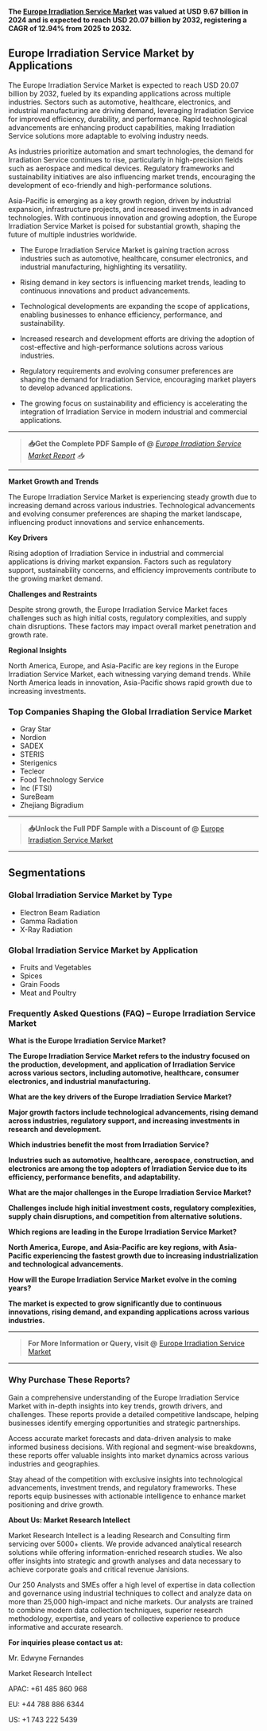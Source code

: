 <p><strong>The <a href="https://www.marketresearchintellect.com/download-sample/?rid=1057807&amp;utm_source=Pulse-April-Europe&amp;utm_medium=852">Europe Irradiation Service Market</a> was valued at USD 9.67 billion in 2024 and is expected to reach USD 20.07 billion by 2032, registering a CAGR of 12.94% from 2025 to 2032.</strong></p><h2>Europe Irradiation Service Market by Applications&nbsp;</h2><p><p>The Europe Irradiation Service Market is expected to reach USD 20.07 billion by 2032, fueled by its expanding applications across multiple industries. Sectors such as automotive, healthcare, electronics, and industrial manufacturing are driving demand, leveraging Irradiation Service for improved efficiency, durability, and performance. Rapid technological advancements are enhancing product capabilities, making Irradiation Service solutions more adaptable to evolving industry needs.</p><p>As industries prioritize automation and smart technologies, the demand for Irradiation Service continues to rise, particularly in high-precision fields such as aerospace and medical devices. Regulatory frameworks and sustainability initiatives are also influencing market trends, encouraging the development of eco-friendly and high-performance solutions.</p><p>Asia-Pacific is emerging as a key growth region, driven by industrial expansion, infrastructure projects, and increased investments in advanced technologies. With continuous innovation and growing adoption, the Europe Irradiation Service Market is poised for substantial growth, shaping the future of multiple industries worldwide.</p></p><ul><li><p>The Europe Irradiation Service Market is gaining traction across industries such as automotive, healthcare, consumer electronics, and industrial manufacturing, highlighting its versatility.</p></li><li><p>Rising demand in key sectors is influencing market trends, leading to continuous innovations and product advancements.</p></li><li><p>Technological developments are expanding the scope of applications, enabling businesses to enhance efficiency, performance, and sustainability.</p></li><li><p>Increased research and development efforts are driving the adoption of cost-effective and high-performance solutions across various industries.</p></li><li><p>Regulatory requirements and evolving consumer preferences are shaping the demand for Irradiation Service, encouraging market players to develop advanced applications.</p></li><li><p>The growing focus on sustainability and efficiency is accelerating the integration of Irradiation Service in modern industrial and commercial applications.</p></li></ul><hr /><blockquote><p><strong><span class="font-[700]">📥Get the Complete PDF Sample of @ </span></strong><em><span class="font-[700]"><a href="https://www.marketresearchintellect.com/download-sample/?rid=1057807&amp;utm_source=Pulse-April-Europe&amp;utm_medium=852" target="_blank" data-tracking-control-name="article-ssr-frontend-pulse_little-text-block" data-tracking-will-navigate="" data-test-link="">Europe Irradiation Service Market Report</a>&nbsp;📥</span></em></p></blockquote><hr /><p class="" data-start="77" data-end="360"><strong data-start="77" data-end="105">Market Growth and Trends</strong></p><p class="" data-start="77" data-end="360">The Europe Irradiation Service Market is experiencing steady growth due to increasing demand across various industries. Technological advancements and evolving consumer preferences are shaping the market landscape, influencing product innovations and service enhancements.</p><p class="" data-start="362" data-end="606"><strong data-start="362" data-end="377">Key Drivers</strong></p><p class="" data-start="362" data-end="606">Rising adoption of Irradiation Service in industrial and commercial applications is driving market expansion. Factors such as regulatory support, sustainability concerns, and efficiency improvements contribute to the growing market demand.</p><p class="" data-start="608" data-end="849"><strong data-start="608" data-end="637">Challenges and Restraints</strong></p><p class="" data-start="608" data-end="849">Despite strong growth, the Europe Irradiation Service Market faces challenges such as high initial costs, regulatory complexities, and supply chain disruptions. These factors may impact overall market penetration and growth rate.</p><p class="" data-start="851" data-end="1095"><strong data-start="851" data-end="872">Regional Insights</strong></p><p class="" data-start="851" data-end="1095">North America, Europe, and Asia-Pacific are key regions in the Europe Irradiation Service Market, each witnessing varying demand trends. While North America leads in innovation, Asia-Pacific shows rapid growth due to increasing investments.</p><p><h3>Top Companies Shaping the Global Irradiation Service Market </h3><ul><li>Gray Star</li><li>Nordion</li><li>SADEX</li><li>STERIS</li><li>Sterigenics</li><li>Tecleor</li><li>Food Technology Service</li><li>Inc (FTSI)</li><li>SureBeam</li><li>Zhejiang Bigradium</li></ul></p><hr /><blockquote><p><strong>📥Unlock the Full PDF Sample with a Discount of @</strong> <a href="https://www.marketresearchintellect.com/ask-for-discount/?rid=1057807&amp;utm_source=Pulse-April-Europe&amp;utm_medium=852">Europe Irradiation Service Market</a></p></blockquote><hr /><p><h2>Segmentations</h2><h3>Global Irradiation Service Market by Type</h3><ul><li>Electron Beam Radiation</li><li>Gamma Radiation</li><li>X-Ray Radiation</li></ul><h3>Global Irradiation Service Market by Application</h3><ul><li>Fruits and Vegetables</li><li>Spices</li><li>Grain Foods</li><li>Meat and Poultry</li></ul></p><h3><strong>Frequently Asked Questions (FAQ) &ndash; Europe Irradiation Service Market</strong></h3><p><strong>What is the Europe Irradiation Service Market?</strong></p><p><strong>The Europe Irradiation Service Market refers to the industry focused on the production, development, and application of Irradiation Service across various sectors, including automotive, healthcare, consumer electronics, and industrial manufacturing.</strong></p><p><strong>What are the key drivers of the Europe Irradiation Service Market?</strong></p><p><strong>Major growth factors include technological advancements, rising demand across industries, regulatory support, and increasing investments in research and development.</strong></p><p><strong>Which industries benefit the most from Irradiation Service?</strong></p><p><strong>Industries such as automotive, healthcare, aerospace, construction, and electronics are among the top adopters of Irradiation Service due to its efficiency, performance benefits, and adaptability.</strong></p><p><strong>What are the major challenges in the Europe Irradiation Service Market?</strong></p><p><strong>Challenges include high initial investment costs, regulatory complexities, supply chain disruptions, and competition from alternative solutions.</strong></p><p><strong>Which regions are leading in the Europe Irradiation Service Market?</strong></p><p><strong>North America, Europe, and Asia-Pacific are key regions, with Asia-Pacific experiencing the fastest growth due to increasing industrialization and technological advancements.</strong></p><p><strong>How will the Europe Irradiation Service Market evolve in the coming years?</strong></p><p><strong>The market is expected to grow significantly due to continuous innovations, rising demand, and expanding applications across various industries.</strong></p><hr /><blockquote><p><span class="font-[700]"><strong>For More Information or Query, visit&nbsp;@</strong>&nbsp;</span><span class="font-[700]"><a href="https://www.marketresearchintellect.com/product/irradiation-service-market/?utm_source=Linkedin&utm_medium=852" target="_blank" data-tracking-control-name="article-ssr-frontend-pulse_little-text-block" data-tracking-will-navigate="" data-test-link="">Europe Irradiation Service Market</a></span></p></blockquote><hr /><h3><strong data-start="0" data-end="31">Why Purchase These Reports?</strong></h3><p class="" data-start="35" data-end="297">Gain a comprehensive understanding of the Europe Irradiation Service Market with in-depth insights into key trends, growth drivers, and challenges. These reports provide a detailed competitive landscape, helping businesses identify emerging opportunities and strategic partnerships.</p><p class="" data-start="299" data-end="540">Access accurate market forecasts and data-driven analysis to make informed business decisions. With regional and segment-wise breakdowns, these reports offer valuable insights into market dynamics across various industries and geographies.</p><p class="" data-start="542" data-end="784">Stay ahead of the competition with exclusive insights into technological advancements, investment trends, and regulatory frameworks. These reports equip businesses with actionable intelligence to enhance market positioning and drive growth.</p><p><strong><span class="font-[700]">About Us: Market Research Intellect</span></strong></p><p><span class="">Market Research Intellect is a leading Research and Consulting firm servicing over 5000+ clients. We provide advanced analytical research solutions while offering information-enriched research studies.&nbsp;</span>We also offer insights into strategic and growth analyses and data necessary to achieve corporate goals and critical revenue Janisions.</p><p><span class="">Our 250 Analysts and SMEs offer a high level of expertise in data collection and governance using industrial techniques to collect and analyze data on more than 25,000 high-impact and niche markets. Our analysts are trained to combine modern data collection techniques, superior research methodology, expertise, and years of collective experience to produce informative and accurate research.</span></p><p><strong>For inquiries please contact us at:</strong></p><p>Mr. Edwyne Fernandes</p><p>Market Research Intellect</p><p>APAC: +61 485 860 968</p><p>EU: +44 788 886 6344</p><p>US: +1 743 222 5439</p>